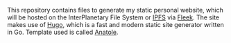 This repository contains files to generate my static personal website, which will be hosted
on the InterPlanetary File System or [IPFS](https://docs.ipfs.io/concepts/what-is-ipfs/)
via [Fleek](https://fleek.co/hosting/). The site makes use of [Hugo](https://gohugo.io/),
which is a fast and modern static site generator written in Go. Template used is called [Anatole](https://themes.gohugo.io/themes/anatole/).